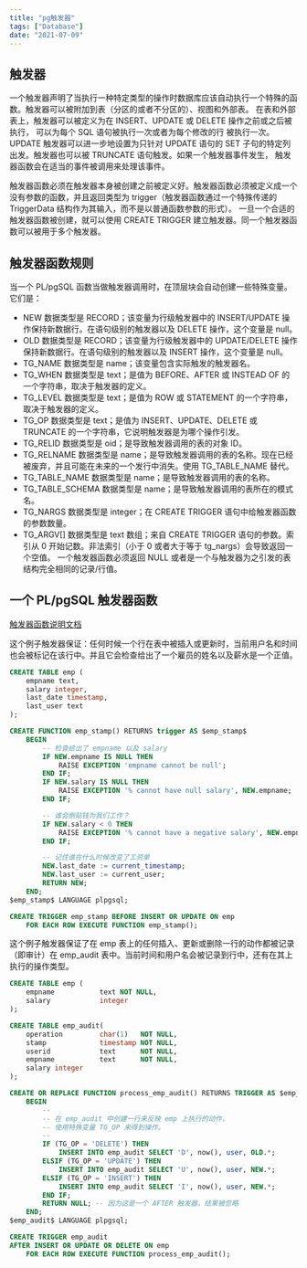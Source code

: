 ```yaml
---
title: "pg触发器"
tags: ["Database"]
date: "2021-07-09"
---
```


## 触发器

一个触发器声明了当执行一种特定类型的操作时数据库应该自动执行一个特殊的函数。触发器可以被附加到表（分区的或者不分区的）、视图和外部表。
在表和外部表上，触发器可以被定义为在 INSERT、UPDATE 或 DELETE 操作之前或之后被执行， 可以为每个 SQL 语句被执行一次或者为每个修改的行 被执行一次。UPDATE 触发器可以进一步地设置为只针对 UPDATE 语句的 SET 子句的特定列出发。触发器也可以被 TRUNCATE 语句触发。如果一个触发器事件发生， 触发器函数会在适当的事件被调用来处理该事件。

触发器函数必须在触发器本身被创建之前被定义好。触发器函数必须被定义成一个没有参数的函数，并且返回类型为 trigger（触发器函数通过一个特殊传递的 TriggerData 结构作为其输入，而不是以普通函数参数的形式）。
一旦一个合适的触发器函数被创建，就可以使用 CREATE TRIGGER 建立触发器。同一个触发器函数可以被用于多个触发器。

## 触发器函数规则

当一个 PL/pgSQL 函数当做触发器调用时，在顶层块会自动创建一些特殊变量。它们是：

- NEW
  数据类型是 RECORD；该变量为行级触发器中的 INSERT/UPDATE 操作保持新数据行。在语句级别的触发器以及 DELETE 操作，这个变量是 null。
- OLD
  数据类型是 RECORD；该变量为行级触发器中的 UPDATE/DELETE 操作保持新数据行。在语句级别的触发器以及 INSERT 操作，这个变量是 null。
- TG_NAME
  数据类型是 name；该变量包含实际触发的触发器名。
- TG_WHEN
  数据类型是 text；是值为 BEFORE、AFTER 或 INSTEAD OF 的一个字符串，取决于触发器的定义。
- TG_LEVEL
  数据类型是 text；是值为 ROW 或 STATEMENT 的一个字符串，取决于触发器的定义。
- TG_OP
  数据类型是 text；是值为 INSERT、UPDATE、DELETE 或 TRUNCATE 的一个字符串，它说明触发器是为哪个操作引发。
- TG_RELID
  数据类型是 oid；是导致触发器调用的表的对象 ID。
- TG_RELNAME
  数据类型是 name；是导致触发器调用的表的名称。现在已经被废弃，并且可能在未来的一个发行中消失。使用 TG_TABLE_NAME 替代。
- TG_TABLE_NAME
  数据类型是 name；是导致触发器调用的表的名称。
- TG_TABLE_SCHEMA
  数据类型是 name；是导致触发器调用的表所在的模式名。
- TG_NARGS
  数据类型是 integer；在 CREATE TRIGGER 语句中给触发器函数的参数数量。
- TG_ARGV[]
  数据类型是 text 数组；来自 CREATE TRIGGER 语句的参数。索引从 0 开始记数。非法索引（小于 0 或者大于等于 tg_nargs）会导致返回一个空值。
  一个触发器函数必须返回 NULL 或者是一个与触发器为之引发的表结构完全相同的记录/行值。

## 一个 PL/pgSQL 触发器函数

[触发器函数说明文档](http://www.postgres.cn/docs/11/plpgsql-trigger.html)

这个例子触发器保证：任何时候一个行在表中被插入或更新时，当前用户名和时间也会被标记在该行中。并且它会检查给出了一个雇员的姓名以及薪水是一个正值。

```SQL
CREATE TABLE emp (
    empname text,
    salary integer,
    last_date timestamp,
    last_user text
);

CREATE FUNCTION emp_stamp() RETURNS trigger AS $emp_stamp$
    BEGIN
        -- 检查给出了 empname 以及 salary
        IF NEW.empname IS NULL THEN
            RAISE EXCEPTION 'empname cannot be null';
        END IF;
        IF NEW.salary IS NULL THEN
            RAISE EXCEPTION '% cannot have null salary', NEW.empname;
        END IF;

        -- 谁会倒贴钱为我们工作？
        IF NEW.salary < 0 THEN
            RAISE EXCEPTION '% cannot have a negative salary', NEW.empname;
        END IF;

        -- 记住谁在什么时候改变了工资单
        NEW.last_date := current_timestamp;
        NEW.last_user := current_user;
        RETURN NEW;
    END;
$emp_stamp$ LANGUAGE plpgsql;

CREATE TRIGGER emp_stamp BEFORE INSERT OR UPDATE ON emp
    FOR EACH ROW EXECUTE FUNCTION emp_stamp();
```

这个例子触发器保证了在 emp 表上的任何插入、更新或删除一行的动作都被记录（即审计）在 emp_audit 表中。当前时间和用户名会被记录到行中，还有在其上执行的操作类型。

```SQL
CREATE TABLE emp (
    empname           text NOT NULL,
    salary            integer
);

CREATE TABLE emp_audit(
    operation         char(1)   NOT NULL,
    stamp             timestamp NOT NULL,
    userid            text      NOT NULL,
    empname           text      NOT NULL,
    salary integer
);

CREATE OR REPLACE FUNCTION process_emp_audit() RETURNS TRIGGER AS $emp_audit$
    BEGIN
        --
        -- 在 emp_audit 中创建一行来反映 emp 上执行的动作，
        -- 使用特殊变量 TG_OP 来得到操作。
        --
        IF (TG_OP = 'DELETE') THEN
            INSERT INTO emp_audit SELECT 'D', now(), user, OLD.*;
        ELSIF (TG_OP = 'UPDATE') THEN
            INSERT INTO emp_audit SELECT 'U', now(), user, NEW.*;
        ELSIF (TG_OP = 'INSERT') THEN
            INSERT INTO emp_audit SELECT 'I', now(), user, NEW.*;
        END IF;
        RETURN NULL; -- 因为这是一个 AFTER 触发器，结果被忽略
    END;
$emp_audit$ LANGUAGE plpgsql;

CREATE TRIGGER emp_audit
AFTER INSERT OR UPDATE OR DELETE ON emp
    FOR EACH ROW EXECUTE FUNCTION process_emp_audit();
```
